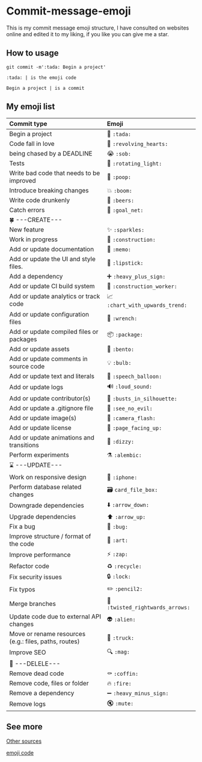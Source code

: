 # Commit-message-emoji

This is my commit message emoji structure, I have consulted on websites online and edited it to my liking, if you like you can give me a star.

## How to usage
```
git commit -m':tada: Begin a project'
```
```:tada: | is the emoji code```

```Begin a project | is a commit```

## My emoji list

<div align="center">

|   Commit type              | Emoji                                                    |
|:---------------------------|:---------------------------------------------------------|
| Begin a project            | :tada: `:tada:`                                          |
| Code fall in love          | :revolving_hearts: `:revolving_hearts:`                  |
| being chased by a DEADLINE | :sob: `:sob:`                                            |
| Tests                      | :rotating_light: `:rotating_light:`                      |
| Write bad code that needs to be improved  | :poop: `:poop:`                           |
| Introduce breaking changes                | :boom: `:boom:`                           |
| Write code drunkenly                      | :beers: `:beers:`                         |
| Catch errors                              | :goal_net: `:goal_net:`                   |
| :four_leaf_clover: ---CREATE---                                                         |
| New feature                | :sparkles: `:sparkles:`                                  |
| Work in progress                      | :construction: `:construction:`               |
| Add or update documentation              | :memo: `:memo:`                            |
| Add or update the UI and style files.                   | :lipstick: `:lipstick:`     |
| Add a dependency                      | :heavy_plus_sign: `:heavy_plus_sign:`         |
| Add or update CI build system         | :construction_worker: `:construction_worker:` |
| Add or update analytics or track code | :chart_with_upwards_trend: `:chart_with_upwards_trend:`   |
| Add or update configuration files     | :wrench: `:wrench:`                           |
| Add or update compiled files or packages  | :package: `:package:`                     |
| Add or update assets                      | :bento: `:bento:`                         |
| Add or update comments in source code     | :bulb: `:bulb:`                           |
| Add or update text and literals           | :speech_balloon: `:speech_balloon:`       |
| Add or update logs                        | :loud_sound: `:loud_sound:`               |
| Add or update contributor(s)              | :busts_in_silhouette: `:busts_in_silhouette:` |
| Add or update a .gitignore file           | :see_no_evil: `:see_no_evil:`             |
| Add or update image(s)                    | :camera_flash: `:camera_flash:`           |
| Add or update license                     | :page_facing_up: `:page_facing_up:`       |
| Add or update animations and transitions  | :dizzy: `:dizzy:`                         |
| Perform experiments                       | :alembic: `:alembic:`                     |
| :hourglass: ---UPDATE---                                                         |
| Work on responsive design                 | :iphone: `:iphone:`                       |
| Perform database related changes          | :card_file_box: `card_file_box:`           |
| Downgrade dependencies                | :arrow_down: `:arrow_down:`                   |
| Upgrade dependencies                  | :arrow_up: `:arrow_up:`                       |
| Fix a bug                    | :bug: `:bug:`                                          |
| Improve structure / format of the code    | :art: `:art:`                             |
| Improve performance                       | :zap: `:zap:`                             |
| Refactor code                         | :recycle: `:recycle:`                         |
| Fix security issues                   | :lock: `:lock:`                               |
| Fix typos                             | :pencil2: `:pencil2:`                         |
| Merge branches                            | :twisted_rightwards_arrows: `:twisted_rightwards_arrows:` |
| Update code due to external API changes   | :alien: `:alien:`                         |
| Move or rename resources (e.g.: files, paths, routes) | :truck: `:truck:`             |
| Improve SEO                               | :mag: `:mag:`                             |
| :hocho: ---DELELE---                                                         |
| Remove dead code                      | :coffin: `:coffin:`                           |
| Remove code, files or folder          | :fire: `:fire:`                               |
| Remove a dependency                   | :heavy_minus_sign: `:heavy_minus_sign:`       |
| Remove logs                               | :mute: `:mute:`                           |
</div>


## See more

[Other sources](https://gitmoji.dev/)

[emoji code](https://www.webfx.com/tools/emoji-cheat-sheet/)